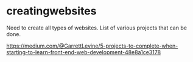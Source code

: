# creatingwebsites
Need to create all types of websites. List of various projects that can be done.

https://medium.com/@GarrettLevine/5-projects-to-complete-when-starting-to-learn-front-end-web-development-48e8a1ce3178
